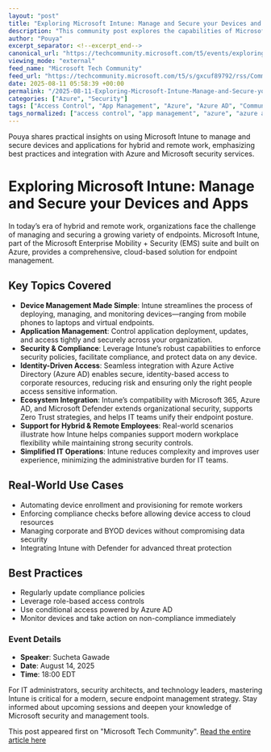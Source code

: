 ```yaml
---
layout: "post"
title: "Exploring Microsoft Intune: Manage and Secure your Devices and Apps"
description: "This community post explores the capabilities of Microsoft Intune for managing and securing endpoints in hybrid and remote work environments. It highlights Intune’s cloud-native approach to device and app management, integration with other Microsoft services like Azure AD and Defender, best practices for compliance and security, and real-world scenarios improving IT efficiency and data protection for organizations."
author: "Pouya"
excerpt_separator: <!--excerpt_end-->
canonical_url: "https://techcommunity.microsoft.com/t5/events/exploring-microsoft-intune-manage-and-secure-your-devices-and/ec-p/4441982#M9"
viewing_mode: "external"
feed_name: "Microsoft Tech Community"
feed_url: "https://techcommunity.microsoft.com/t5/s/gxcuf89792/rss/Community"
date: 2025-08-11 05:58:39 +00:00
permalink: "/2025-08-11-Exploring-Microsoft-Intune-Manage-and-Secure-your-Devices-and-Apps.html"
categories: ["Azure", "Security"]
tags: ["Access Control", "App Management", "Azure", "Azure AD", "Community", "Compliance", "Data Protection", "Device Security", "Endpoint Management", "Enterprise Mobility + Security", "Hybrid Work", "Identity Management", "Microsoft 365 Integration", "Microsoft Defender", "Microsoft Intune", "Remote Work Security", "Security"]
tags_normalized: ["access control", "app management", "azure", "azure ad", "community", "compliance", "data protection", "device security", "endpoint management", "enterprise mobility plus security", "hybrid work", "identity management", "microsoft 365 integration", "microsoft defender", "microsoft intune", "remote work security", "security"]
---
```


Pouya shares practical insights on using Microsoft Intune to manage and secure devices and applications for hybrid and remote work, emphasizing best practices and integration with Azure and Microsoft security services.<!--excerpt_end-->

# Exploring Microsoft Intune: Manage and Secure your Devices and Apps

In today’s era of hybrid and remote work, organizations face the challenge of managing and securing a growing variety of endpoints. Microsoft Intune, part of the Microsoft Enterprise Mobility + Security (EMS) suite and built on Azure, provides a comprehensive, cloud-based solution for endpoint management.

## Key Topics Covered

- **Device Management Made Simple**: Intune streamlines the process of deploying, managing, and monitoring devices—ranging from mobile phones to laptops and virtual endpoints.
- **Application Management**: Control application deployment, updates, and access tightly and securely across your organization.
- **Security & Compliance**: Leverage Intune’s robust capabilities to enforce security policies, facilitate compliance, and protect data on any device.
- **Identity-Driven Access**: Seamless integration with Azure Active Directory (Azure AD) enables secure, identity-based access to corporate resources, reducing risk and ensuring only the right people access sensitive information.
- **Ecosystem Integration**: Intune’s compatibility with Microsoft 365, Azure AD, and Microsoft Defender extends organizational security, supports Zero Trust strategies, and helps IT teams unify their endpoint posture.
- **Support for Hybrid & Remote Employees**: Real-world scenarios illustrate how Intune helps companies support modern workplace flexibility while maintaining strong security controls.
- **Simplified IT Operations**: Intune reduces complexity and improves user experience, minimizing the administrative burden for IT teams.

## Real-World Use Cases

- Automating device enrollment and provisioning for remote workers
- Enforcing compliance checks before allowing device access to cloud resources
- Managing corporate and BYOD devices without compromising data security
- Integrating Intune with Defender for advanced threat protection

## Best Practices

- Regularly update compliance policies
- Leverage role-based access controls
- Use conditional access powered by Azure AD
- Monitor devices and take action on non-compliance immediately

### Event Details

- **Speaker**: Sucheta Gawade
- **Date**: August 14, 2025
- **Time**: 18:00 EDT

For IT administrators, security architects, and technology leaders, mastering Intune is critical for a modern, secure endpoint management strategy. Stay informed about upcoming sessions and deepen your knowledge of Microsoft security and management tools.

This post appeared first on "Microsoft Tech Community". [Read the entire article here](https://techcommunity.microsoft.com/t5/events/exploring-microsoft-intune-manage-and-secure-your-devices-and/ec-p/4441982#M9)
